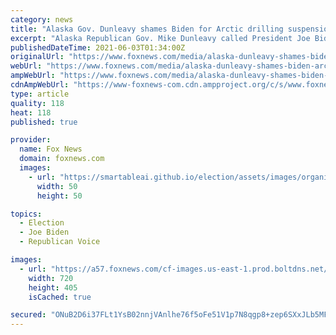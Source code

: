 ```yaml
---
category: news
title: "Alaska Gov. Dunleavy shames Biden for Arctic drilling suspension: It's ‘all about canceling opportunity'"
excerpt: "Alaska Republican Gov. Mike Dunleavy called President Joe Biden’s decision to suspend Arctic drilling leases is plainly irrational and unproductive during a Wednesday interview on “Your World with Neil Cavuto."
publishedDateTime: 2021-06-03T01:34:00Z
originalUrl: "https://www.foxnews.com/media/alaska-dunleavy-shames-biden-arctic-drilling-suspension"
webUrl: "https://www.foxnews.com/media/alaska-dunleavy-shames-biden-arctic-drilling-suspension"
ampWebUrl: "https://www.foxnews.com/media/alaska-dunleavy-shames-biden-arctic-drilling-suspension.amp"
cdnAmpWebUrl: "https://www-foxnews-com.cdn.ampproject.org/c/s/www.foxnews.com/media/alaska-dunleavy-shames-biden-arctic-drilling-suspension.amp"
type: article
quality: 118
heat: 118
published: true

provider:
  name: Fox News
  domain: foxnews.com
  images:
    - url: "https://smartableai.github.io/election/assets/images/organizations/foxnews.com-50x50.jpg"
      width: 50
      height: 50

topics:
  - Election
  - Joe Biden
  - Republican Voice

images:
  - url: "https://a57.foxnews.com/cf-images.us-east-1.prod.boltdns.net/v1/static/694940094001/5b6dbf32-c086-4ac4-b5d8-95c6d3e80346/211d4f3c-5795-4bc7-b8b4-535397f32364/1280x720/match/720/405/image.jpg?ve=1&tl=1"
    width: 720
    height: 405
    isCached: true

secured: "ONuB2D6i37FLt1YsB02nnjVAnlhe76f5oFe51V1p7N8qgp8+zep6SXxJLb5MFTW2BynsfmD53EA48NF7TIJInEXIXrMbRUDc4MVwLWKpFL4XQxqtC/jgdMr8TQPq+kGV/hD1Tf2fdR8dWnfvtGmV6e0eQu7fZDOPdsy04TchVIvQItV74j7I0UyXRPAJXst3kWI1C/i6WaaCv9/SqdjlpooSZfso/7tmqq3oXl2/IY4xuhW4Hrt14T1ycAMjQB3uaW/tlQcEn2ln54tnhM1DRlecUSh3WlUrOck/i1lkVSuLS3PhPJTPnV3gQRScRVxJ20CP8KyuM/qBpFMxNJdiPPrIgOqHwBvH9USA0kRjpSA=;VITL04GwzRWKISKbsD9A4Q=="
---
```


